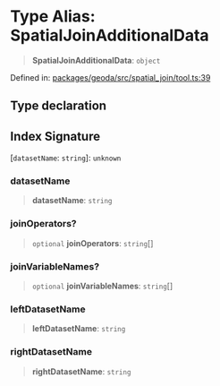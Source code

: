 # Type Alias: SpatialJoinAdditionalData

> **SpatialJoinAdditionalData**: `object`

Defined in: [packages/geoda/src/spatial\_join/tool.ts:39](https://github.com/GeoDaCenter/openassistant/blob/2c7e2a603db0fcbd6603996e5ea15006191c5f7f/packages/geoda/src/spatial_join/tool.ts#L39)

## Type declaration

## Index Signature

\[`datasetName`: `string`\]: `unknown`

### datasetName

> **datasetName**: `string`

### joinOperators?

> `optional` **joinOperators**: `string`[]

### joinVariableNames?

> `optional` **joinVariableNames**: `string`[]

### leftDatasetName

> **leftDatasetName**: `string`

### rightDatasetName

> **rightDatasetName**: `string`
